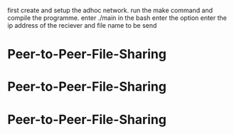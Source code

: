 first create and setup the adhoc network.
run the make command and compile the programme.
enter ./main in the bash
enter the option
enter the ip address of the reciever and file name to be send 

# Peer-to-Peer-File-Sharing
# Peer-to-Peer-File-Sharing
# Peer-to-Peer-File-Sharing
